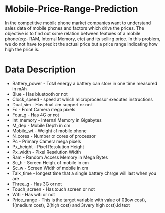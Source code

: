 # Mobile-Price-Range-Prediction
In the competitive mobile phone market companies want to understand sales data of mobile phones and factors which drive the prices. The objective is to find out some relation between features of a mobile phone(eg:- RAM, Internal Memory, etc) and its selling price. In this problem, we do not have to predict the actual price but a price range indicating how high the price is. 

#  Data Description
*  Battery_power - Total energy a battery can store in one time measured in mAh
*  Blue - Has bluetooth or not
*  Clock_speed - speed at which microprocessor executes instructions
*  Dual_sim - Has dual sim support or not
*  Fc - Front Camera mega pixels
*  Four_g - Has 4G or not
*  Int_memory - Internal Memory in Gigabytes
*  M_dep - Mobile Depth in cm
*  Mobile_wt - Weight of mobile phone
*  N_cores - Number of cores of processor
*  Pc - Primary Camera mega pixels
*  Px_height - Pixel Resolution Height
*  Px_width - Pixel Resolution Width
*  Ram - Random Access Memory in Mega Bytes
*  Sc_h - Screen Height of mobile in cm
*  Sc_w - Screen Width of mobile in cm
*  Talk_time - longest time that a single battery charge will last when you are
*  Three_g - Has 3G or not
*  Touch_screen - Has touch screen or not
*  Wifi - Has wifi or not
*  Price_range - This is the target variable with value of 0(low cost), 1(medium cost),
2(high cost) and 3(very high cost).ld text
